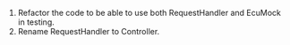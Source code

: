 1. Refactor the code to be able to use both RequestHandler and EcuMock in testing.
2. Rename RequestHandler to Controller.
